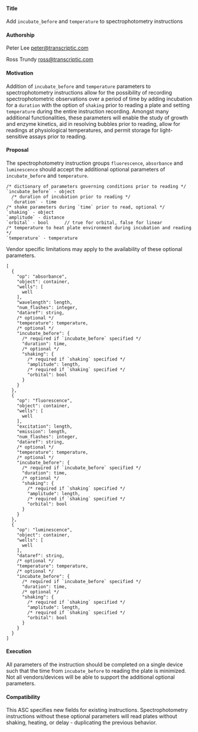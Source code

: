 #### **Title**

Add `incubate_before` and `temperature` to spectrophotometry instructions


#### **Authorship**

Peter Lee <peter@transcriptic.com>

Ross Trundy <ross@transcriptic.com>


#### **Motivation**

Addition of `incubate_before` and `temperature` parameters to spectrophotometry instructions allow for the possibility of recording spectrophotometric observations over a period of time by adding incubation for a `duration` with the option of `shaking` prior to reading a plate and setting `temperature` during the entire instruction recording. Amongst many additional functionalities, these parameters will enable the study of growth and enzyme kinetics, aid in resolving bubbles prior to reading, allow for readings at physiological temperatures, and permit storage for light-sensitive assays prior to reading.


#### **Proposal**

The spectrophotometry instruction groups `fluorescence`, `absorbance` and `luminescence` should accept the additional optional parameters of `incubate_before` and `temperature`.

```
/* dictionary of parameters governing conditions prior to reading */
`incubate_before` - object
  /* duration of incubation prior to reading */
  `duration` - time
/* shake parameters during `time` prior to read, optional */
`shaking` - object
`amplitude` - distance  
`orbital` - bool      // true for orbital, false for linear
/* temperature to heat plate environment during incubation and reading */
`temperature` - temperature
```

Vendor specific limitations may apply to the availability of these optional parameters.

```
[
  {
    "op": "absorbance",
    "object": container,
    "wells": [
      well
    ],
    "wavelength": length,
    "num_flashes": integer,
    "dataref": string,
    /* optional */
    "temperature": temperature,
    /* optional */
    "incubate_before": {
      /* required if `incubate_before` specified */
      "duration": time,
      /* optional */
      "shaking": {
        /* required if `shaking` specified */
        "amplitude": length,
        /* required if `shaking` specified */
        "orbital": bool
      }
    }
  },
  {
    "op": "fluorescence",
    "object": container,
    "wells": [
      well
    ],
    "excitation": length,
    "emission": length,
    "num_flashes": integer,
    "dataref": string,
    /* optional */
    "temperature": temperature,
    /* optional */
    "incubate_before": {
      /* required if `incubate_before` specified */
      "duration": time,
      /* optional */
      "shaking": {
        /* required if `shaking` specified */
        "amplitude": length,
        /* required if `shaking` specified */
        "orbital": bool
      }
    }
  },
  {
    "op": "luminescence",
    "object": container,
    "wells": [
      well
    ],
    "dataref": string,
    /* optional */
    "temperature": temperature,
    /* optional */
    "incubate_before": {
      /* required if `incubate_before` specified */
      "duration": time,
      /* optional */
      "shaking": {
        /* required if `shaking` specified */
        "amplitude": length,
        /* required if `shaking` specified */
        "orbital": bool
      }
    }
  }
]
```



#### **Execution**

All parameters of the instruction should be completed on a single device such that the time from `incubate_before` to reading the plate is minimized. Not all vendors/devices will be able to support the additional optional parameters.


#### **Compatibility**

This ASC specifies new fields for existing instructions. Spectrophotometry instructions without these optional parameters will read plates without shaking, heating, or delay - duplicating the previous behavior.